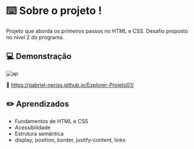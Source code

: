 
# ⌨️ Sobre o projeto !

Projeto que aborda os primeiros passos no HTML e CSS. Desafio proposto no nível 2 do programa.

## 💻 Demonstração

![ap](https://user-images.githubusercontent.com/87450820/179404057-8cda0b9d-bf2f-4c9f-ba6c-effcddf8c6bb.png)

🔗 https://gabriel-neriss.github.io/Explorer-Projeto01/

## ✏️ Aprendizados

- Fundamentos de HTML e CSS
- Acessibilidade 
- Estrutura semântica
- display, position, border, justify-content, links

